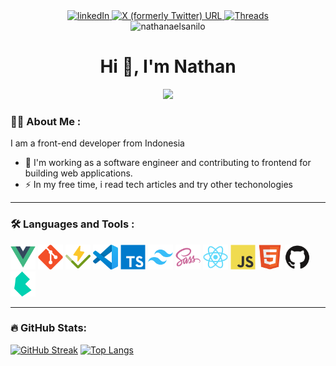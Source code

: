
<div align="center">
    <div id="badges">
        <a href="https://linkedin.com/in/nathanael-sanilo-49093465">
            <img src="https://img.shields.io/badge/LinkedIn-blue?logo=linkedin&logoColor=white&style=for-the-badge" alt="linkedIn" />
        </a>
        <a href="https://x.com/nathanaelsanilo">
            <img alt="X (formerly Twitter) URL" src="https://img.shields.io/twitter/url?url=https%3A%2F%2Fx.com%2Fnathanaelsanilo&style=for-the-badge&logo=X">
        </a>
        <a href="https://www.threads.net/@nathanael169">
            <img src="https://img.shields.io/badge/Threads-000?logo=threads&logoColor=white&style=for-the-badge" alt="Threads" />
        </a>
    </div>
    <img src="https://komarev.com/ghpvc/?username=nathanaelsanilo&label=Profile%20views&color=0e75b6&style=flat" alt="nathanaelsanilo" />    
</div>

<div align="center">
    <h1>Hi 👋, I'm Nathan</h1>
    <img src="https://media.giphy.com/media/v1.Y2lkPTc5MGI3NjExMWNsdTI2d2U4aXJreTZ2bHA0d3ZuNDR1N2I1dTc5bTlpdXM5dzI5eiZlcD12MV9pbnRlcm5hbF9naWZfYnlfaWQmY3Q9Zw/3o6nUP5CBTmV8RfSW4/giphy.gif" />
</div>

### :technologist: About Me :

I am a front-end developer from Indonesia

- :telescope: I'm working as a software engineer and contributing to frontend for building web applications.
- :zap: In my free time, i read tech articles and try other techonologies

---

### :hammer_and_wrench: Languages and Tools :

<div>
  <img src="https://github.com/devicons/devicon/blob/master/icons/vuejs/vuejs-original.svg" title="VueJs" alt="VueJs" width="40" height="40" />
  <img src="https://github.com/devicons/devicon/blob/master/icons/git/git-original.svg" title="git" alt="git" width="40" height="40" />
  <img src="https://github.com/devicons/devicon/blob/master/icons/vitest/vitest-original.svg" title="git" alt="git" width="40" height="40" />
  <img src="https://github.com/devicons/devicon/blob/master/icons/vscode/vscode-original.svg" title="git" alt="git" width="40" height="40" />
  <img src="https://github.com/devicons/devicon/blob/master/icons/typescript/typescript-original.svg" title="git" alt="git" width="40" height="40" />
  <img src="https://github.com/devicons/devicon/blob/master/icons/tailwindcss/tailwindcss-original.svg" title="git" alt="git" width="40" height="40" />
  <img src="https://github.com/devicons/devicon/blob/master/icons/sass/sass-original.svg" title="git" alt="git" width="40" height="40" />
  <img src="https://github.com/devicons/devicon/blob/master/icons/react/react-original.svg" title="git" alt="git" width="40" height="40" />
  <img src="https://github.com/devicons/devicon/blob/master/icons/javascript/javascript-original.svg" title="git" alt="git" width="40" height="40" />
  <img src="https://github.com/devicons/devicon/blob/master/icons/html5/html5-original.svg" title="git" alt="git" width="40" height="40" />
  <img src="https://github.com/devicons/devicon/blob/master/icons/github/github-original.svg" title="git" alt="git" width="40" height="40" />
  <img src="https://github.com/devicons/devicon/blob/master/icons/bulma/bulma-plain.svg" title="git" alt="git" width="40" height="40" />
</div>

---

### :fire: GitHub Stats:
[![GitHub Streak](https://github-readme-streak-stats.herokuapp.com?user=nathanaelsanilo&theme=github-dark&border_radius=5.5&date_format=M%20j%5B%2C%20Y%5D)](https://git.io/streak-stats)
[![Top Langs](https://github-readme-stats.vercel.app/api/top-langs/?username=nathanaelsanilo&theme=github_dark&layout=compact)](https://github.com/anuraghazra/github-readme-stats)



